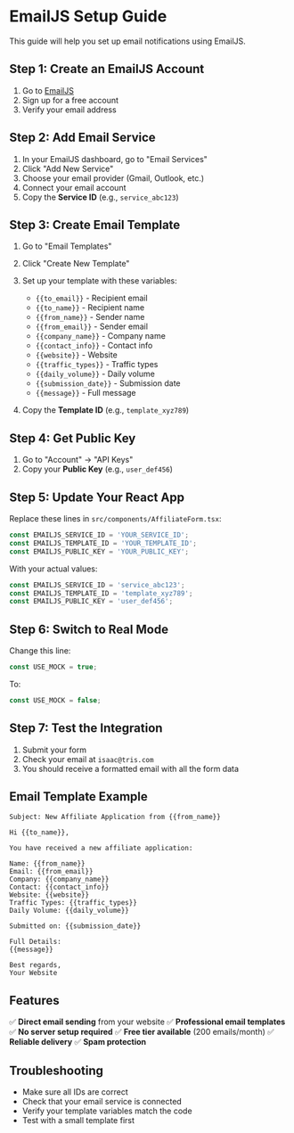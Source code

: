# EmailJS Setup Guide

This guide will help you set up email notifications using EmailJS.

## Step 1: Create an EmailJS Account

1. Go to [EmailJS](https://www.emailjs.com/)
2. Sign up for a free account
3. Verify your email address

## Step 2: Add Email Service

1. In your EmailJS dashboard, go to "Email Services"
2. Click "Add New Service"
3. Choose your email provider (Gmail, Outlook, etc.)
4. Connect your email account
5. Copy the **Service ID** (e.g., `service_abc123`)

## Step 3: Create Email Template

1. Go to "Email Templates"
2. Click "Create New Template"
3. Set up your template with these variables:
   - `{{to_email}}` - Recipient email
   - `{{to_name}}` - Recipient name
   - `{{from_name}}` - Sender name
   - `{{from_email}}` - Sender email
   - `{{company_name}}` - Company name
   - `{{contact_info}}` - Contact info
   - `{{website}}` - Website
   - `{{traffic_types}}` - Traffic types
   - `{{daily_volume}}` - Daily volume
   - `{{submission_date}}` - Submission date
   - `{{message}}` - Full message

4. Copy the **Template ID** (e.g., `template_xyz789`)

## Step 4: Get Public Key

1. Go to "Account" → "API Keys"
2. Copy your **Public Key** (e.g., `user_def456`)

## Step 5: Update Your React App

Replace these lines in `src/components/AffiliateForm.tsx`:
```javascript
const EMAILJS_SERVICE_ID = 'YOUR_SERVICE_ID';
const EMAILJS_TEMPLATE_ID = 'YOUR_TEMPLATE_ID';
const EMAILJS_PUBLIC_KEY = 'YOUR_PUBLIC_KEY';
```

With your actual values:
```javascript
const EMAILJS_SERVICE_ID = 'service_abc123';
const EMAILJS_TEMPLATE_ID = 'template_xyz789';
const EMAILJS_PUBLIC_KEY = 'user_def456';
```

## Step 6: Switch to Real Mode

Change this line:
```javascript
const USE_MOCK = true;
```

To:
```javascript
const USE_MOCK = false;
```

## Step 7: Test the Integration

1. Submit your form
2. Check your email at `isaac@tris.com`
3. You should receive a formatted email with all the form data

## Email Template Example

```
Subject: New Affiliate Application from {{from_name}}

Hi {{to_name}},

You have received a new affiliate application:

Name: {{from_name}}
Email: {{from_email}}
Company: {{company_name}}
Contact: {{contact_info}}
Website: {{website}}
Traffic Types: {{traffic_types}}
Daily Volume: {{daily_volume}}

Submitted on: {{submission_date}}

Full Details:
{{message}}

Best regards,
Your Website
```

## Features

✅ **Direct email sending** from your website
✅ **Professional email templates**
✅ **No server setup required**
✅ **Free tier available** (200 emails/month)
✅ **Reliable delivery**
✅ **Spam protection**

## Troubleshooting

- Make sure all IDs are correct
- Check that your email service is connected
- Verify your template variables match the code
- Test with a small template first 